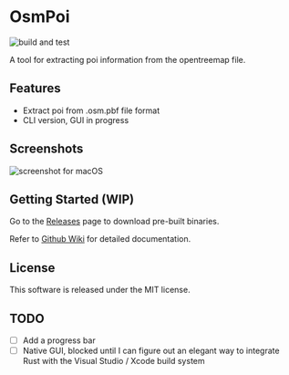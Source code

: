 # OsmPoi

![build and test](https://github.com/xubaiw/osmpoi/workflows/build%20and%20test/badge.svg)

A tool for extracting poi information from the opentreemap file.

## Features

- Extract poi from .osm.pbf file format
- CLI version, GUI in progress

## Screenshots

![screenshot for macOS](https://github.com/xubaiw/osmpoi/blob/main/images/screenshot-mac.png?raw=true)

## Getting Started (WIP)

Go to the [Releases](https://github.com/xubaiw/osmpoi/releases) page to download pre-built binaries.

Refer to [Github Wiki](https://github.com/xubaiw/osmpoi/wiki) for detailed documentation.

## License

This software is released under the MIT license.

## TODO
- [ ] Add a progress bar
- [ ] Native GUI, blocked until I can figure out an elegant way to integrate Rust with the Visual Studio / Xcode build system
